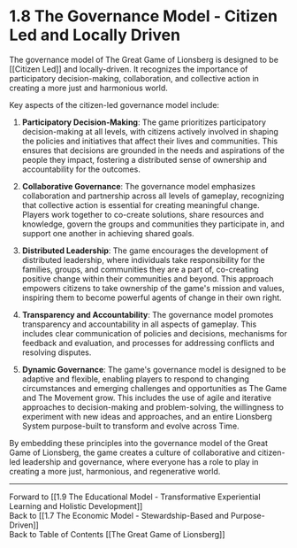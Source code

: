 # 1.8 The Governance Model - Citizen Led and Locally Driven

The governance model of The Great Game of Lionsberg is designed to be [[Citizen Led]] and locally-driven. It recognizes the importance of participatory decision-making, collaboration, and collective action in creating a more just and harmonious world.

Key aspects of the citizen-led governance model include:

1.  **Participatory Decision-Making**: The game prioritizes participatory decision-making at all levels, with citizens actively involved in shaping the policies and initiatives that affect their lives and communities. This ensures that decisions are grounded in the needs and aspirations of the people they impact, fostering a distributed sense of ownership and accountability for the outcomes.
    
2.  **Collaborative Governance**: The governance model emphasizes collaboration and partnership across all levels of gameplay, recognizing that collective action is essential for creating meaningful change. Players work together to co-create solutions, share resources and knowledge, govern the groups and communities they participate in, and support one another in achieving shared goals.
    
3.  **Distributed Leadership**: The game encourages the development of distributed leadership, where individuals take responsibility for the families, groups, and communities they are a part of, co-creating positive change within their communities and beyond. This approach empowers citizens to take ownership of the game's mission and values, inspiring them to become powerful agents of change in their own right.
    
4.  **Transparency and Accountability**: The governance model promotes transparency and accountability in all aspects of gameplay. This includes clear communication of policies and decisions, mechanisms for feedback and evaluation, and processes for addressing conflicts and resolving disputes.
    
5.  **Dynamic Governance**: The game's governance model is designed to be adaptive and flexible, enabling players to respond to changing circumstances and emerging challenges and opportunities as The Game and The Movement grow. This includes the use of agile and iterative approaches to decision-making and problem-solving, the willingness to experiment with new ideas and approaches, and an entire Lionsberg System purpose-built to transform and evolve across Time. 
    

By embedding these principles into the governance model of the Great Game of Lionsberg, the game creates a culture of collaborative and citizen-led leadership and governance, where everyone has a role to play in creating a more just, harmonious, and regenerative world.

____

Forward to [[1.9 The Educational Model - Transformative Experiential Learning and Holistic Development]]      
Back to [[1.7 The Economic Model - Stewardship-Based and Purpose-Driven]]  
Back to Table of Contents [[The Great Game of Lionsberg]]  